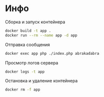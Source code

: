 # Инфо

Сборка и запуск контейнера
```bash
docker build -t app .
docker run --rm --name app -d app
```

Отправка сообщения
```bash
docker exec app php ./index.php abrakadabra
```

Просмотр логов сервера
```bash
docker logs -t app
```

Остановка и удаление контейнера
```bash
docker rm -f app
```
